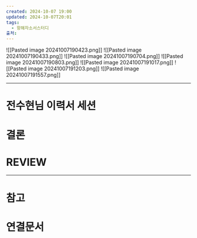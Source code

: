 ```yaml
---
created: 2024-10-07 19:00
updated: 2024-10-07T20:01
tags:
  - 항해자소서스터디
출처: 
---
```

![[Pasted image 20241007190423.png]]
![[Pasted image 20241007190433.png]]
![[Pasted image 20241007190704.png]]
![[Pasted image 20241007190803.png]]
![[Pasted image 20241007191017.png]]
![[Pasted image 20241007191203.png]]
![[Pasted image 20241007191557.png]]

---
# 전수현님 이력서 세션









# 결론

# REVIEW


---
# 참고

# 연결문서